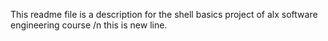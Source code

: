 This readme file is a description for the shell basics project of alx software engineering course
/n this is new line.
